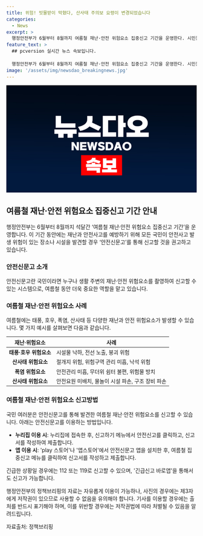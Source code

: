 ```yaml
---
title: 위험! 빗물받이 막혔다, 산사태 주의보 요령이 변경되었습니다
categories:
  - News
excerpt: >
  행정안전부가 6월부터 8월까지 여름철 재난·안전 위험요소 집중신고 기간을 운영한다. 시민들은 '안전신문고'를 통해 생활 주변의 재난·안전 위험요소를 촬영하여 신고할 수 있으며, 태풍·호우, 산사태, 폭염 등 다양한 위험요소를 신고할 수 있다. 누리집 또는 스마트폰 앱을 통해 사용할 수 있으며, 긴급한 상황은 112 또는 119, '긴급신고 바로앱'으로 신고해야 한다.
feature_text: >
  ## pcversion 실시간 뉴스 속보입니다.

  행정안전부가 6월부터 8월까지 여름철 재난·안전 위험요소 집중신고 기간을 운영한다. 시민들은 '안전신문고'를 통해 생활 주변의 재난·안전 위험요소를 촬영하여 신고할 수 있으며, 태풍·호우, 산사태, 폭염 등 다양한 위험요소를 신고할 수 있다. 누리집 또는 스마트폰 앱을 통해 사용할 수 있으며, 긴급한 상황은 112 또는 119, '긴급신고 바로앱'으로 신고해야 한다.
image: '/assets/img/newsdao_breakingnews.jpg'
---
```


<p><img src="/assets/img/newsdao_breakingnews.jpg" alt="pcversion 속보" /></p>

<h2 data-ke-size="size26">여름철 재난·안전 위험요소 집중신고 기간 안내</h2>

<p data-ke-size="size16">행정안전부는 6월부터 8월까지 석달간 ‘여름철 재난·안전 위험요소 집중신고 기간’을 운영합니다. 이 기간 동안에는 재난과 안전사고를 예방하기 위해 모든 국민이 안전사고 발생 위험이 있는 장소나 시설을 발견할 경우 ‘안전신문고’를 통해 신고할 것을 권고하고 있습니다.</p>

<h3>안전신문고 소개</h3>

<p data-ke-size="size16">안전신문고란 국민이라면 누구나 생활 주변의 재난·안전 위험요소를 촬영하여 신고할 수 있는 시스템으로, 여름철 동안 더욱 중요한 역할을 맡고 있습니다.</p>

<h3>여름철 재난·안전 위험요소 사례</h3>

<p data-ke-size="size16">여름철에는 태풍, 호우, 폭염, 산사태 등 다양한 재난과 안전 위험요소가 발생할 수 있습니다. 몇 가지 예시를 살펴보면 다음과 같습니다.</p>

<table>
<thead>
<tr>
<th>재난·위험요소</th>
<th>사례</th>
</tr>
</thead>
<tbody>
<tr>
<td style="text-align: center; height: 17px;"><b>태풍·호우 위험요소</b></td>
<td>시설물 낙하, 전선 노출, 붕괴 위험</td>
</tr>
<tr>
<td style="text-align: center; height: 17px;"><b>산사태 위험요소</b></td>
<td>절개지 위험, 위험구역 관리 미흡, 낙석 위험</td>
</tr>
<tr>
<td style="text-align: center; height: 17px;"><b>폭염 위험요소</b></td>
<td>안전관리 미흡, 무더위 쉼터 불편, 위험물 방치</td>
</tr>
<tr>
<td style="text-align: center; height: 17px;"><b>산사태 위험요소</b></td>
<td>안전요원 미배치, 물놀이 시설 파손, 구조 장비 파손</td>
</tr>
</tbody>
</table>

<h3>여름철 재난·안전 위험요소 신고방법</h3>

<p data-ke-size="size16">국민 여러분은 안전신문고를 통해 발견한 여름철 재난·안전 위험요소를 신고할 수 있습니다. 아래는 안전신문고를 이용하는 방법입니다.</p>

<ul>
<li><b>누리집 이용 시</b>: 누리집에 접속한 후, 신고하기 메뉴에서 안전신고를 클릭하고, 신고서를 작성하여 제출합니다.</li>
<li><b>앱 이용 시</b>: 'play 스토어'나 '앱스토어'에서 안전신문고 앱을 설치한 후, 여름철 집중신고 메뉴를 클릭하여 신고서를 작성하고 제출합니다.</li>
</ul>

<p data-ke-size="size16">긴급한 상황일 경우에는 112 또는 119로 신고할 수 있으며, '긴급신고 바로앱'을 통해서도 신고가 가능합니다.</p>

<p data-ke-size="size16">행정안전부의 정책브리핑의 자료는 자유롭게 이용이 가능하나, 사진의 경우에는 제3자에게 저작권이 있으므로 사용할 수 없음을 유의해야 합니다. 기사를 이용할 경우에는 출처를 반드시 표기해야 하며, 이를 위반할 경우에는 저작권법에 따라 처벌될 수 있음을 알려드립니다.</p>

<p data-ke-size="size16">자료출처: 정책브리핑 </p>

<p data-ke-size="size16">&nbsp;</p>

